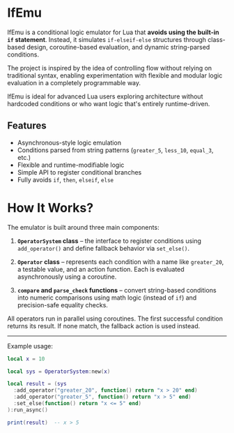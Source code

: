 # IfEmu

IfEmu is a conditional logic emulator for Lua that **avoids using the built-in `if` statement**. Instead, it simulates `if-elseif-else` structures through class-based design, coroutine-based evaluation, and dynamic string-parsed conditions.

The project is inspired by the idea of controlling flow without relying on traditional syntax, enabling experimentation with flexible and modular logic evaluation in a completely programmable way.

IfEmu is ideal for advanced Lua users exploring architecture without hardcoded conditions or who want logic that's entirely runtime-driven.

## Features

- Asynchronous-style logic emulation
- Conditions parsed from string patterns (`greater_5`, `less_10`, `equal_3`, etc.)
- Flexible and runtime-modifiable logic
- Simple API to register conditional branches
- Fully avoids `if`, `then`, `elseif`, `else`

# How It Works?

The emulator is built around three main components:

1. **`OperatorSystem` class** – the interface to register conditions using `add_operator()` and define fallback behavior via `set_else()`.

2. **`Operator` class** – represents each condition with a name like `greater_20`, a testable value, and an action function. Each is evaluated asynchronously using a coroutine.

3. **`compare` and `parse_check` functions** – convert string-based conditions into numeric comparisons using math logic (instead of `if`) and precision-safe equality checks.

All operators run in parallel using coroutines. The first successful condition returns its result. If none match, the fallback action is used instead.

---

Example usage:

```lua
local x = 10

local sys = OperatorSystem:new(x)

local result = (sys
  :add_operator("greater_20", function() return "x > 20" end)
  :add_operator("greater_5", function() return "x > 5" end)
  :set_else(function() return "x <= 5" end)
):run_async()

print(result)  -- x > 5
